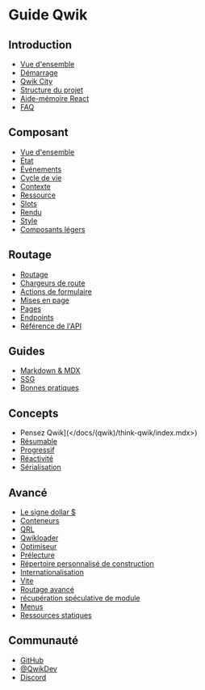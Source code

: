 # Guide Qwik

## Introduction

- [Vue d'ensemble](</docs/(qwik)/overview/index.mdx>)
- [Démarrage](</docs/(qwik)/getting-started/index.mdx>)
- [Qwik City](</docs/(qwikcity)/qwikcity/index.mdx>)
- [Structure du projet](</docs/(qwikcity)/project-structure/index.mdx>)
- [Aide-mémoire React](</docs/(qwik)/cheat/qwik-react/index.mdx>)
- [FAQ](</docs/(qwik)/faq/index.mdx>)

## Composant

- [Vue d'ensemble](</docs/(qwik)/components/overview/index.mdx>)
- [État](</docs/(qwik)/components/state/index.mdx>)
- [Événements](</docs/(qwik)/components/events/index.mdx>)
- [Cycle de vie](</docs/(qwik)/components/lifecycle/index.mdx>)
- [Contexte](</docs/(qwik)/components/context/index.mdx>)
- [Ressource](</docs/(qwik)/components/resource/index.mdx>)
- [Slots](</docs/(qwik)/components/projection/index.mdx>)
- [Rendu](</docs/(qwik)/components/rendering/index.mdx>)
- [Style](</docs/(qwik)/components/styles/index.mdx>)
- [Composants légers](</docs/(qwik)/components/lite-components/index.mdx>)

## Routage

- [Routage](</docs/(qwikcity)/routing/index.mdx>)
- [Chargeurs de route](</docs/(qwikcity)/route-loader/index.mdx>)
- [Actions de formulaire](</docs/(qwikcity)/action/index.mdx>)
- [Mises en page](</docs/(qwikcity)/layout/index.mdx>)
- [Pages](</docs/(qwikcity)/pages/index.mdx>)
- [Endpoints](</docs/(qwikcity)/endpoints/index.mdx>)
- [Référence de l'API](</docs/(qwikcity)/api/index.mdx>)

## Guides

- [Markdown & MDX](</docs/(qwikcity)/guides/mdx/index.mdx>)
- [SSG](</docs/(qwikcity)/guides/static-site-generation/index.mdx>)
- [Bonnes pratiques](</docs/(qwik)/cheat/best-practices/index.mdx>)

## Concepts

- Pensez Qwik](</docs/(qwik)/think-qwik/index.mdx>)
- [Résumable](</docs/(qwik)/concepts/resumable/index.mdx>)
- [Progressif](</docs/(qwik)/concepts/progressive/index.mdx>)
- [Réactivité](</docs/(qwik)/concepts/reactivity/index.mdx>)
- [Sérialisation](</docs/(qwik)/cheat/serialization/index.mdx>)

## Avancé

- [Le signe dollar $](</docs/(qwik)/advanced/dollar/index.mdx>)
- [Conteneurs](</docs/(qwik)/advanced/containers/index.mdx>)
- [QRL](</docs/(qwik)/advanced/qrl/index.mdx>)
- [Qwikloader](</docs/(qwik)/advanced/qwikloader/index.mdx>)
- [Optimiseur](</docs/(qwik)/advanced/optimizer/index.mdx>)
- [Prélecture](</docs/(qwik)/advanced/prefetching/index.mdx>)
- [Répertoire personnalisé de construction](</docs/(qwik)/advanced/custom-build-dir/index.mdx>)
- [Internationalisation](</docs/(qwik)/advanced/i18n/index.mdx>)
- [Vite](</docs/(qwik)/advanced/vite/index.mdx>)
- [Routage avancé](</docs/(qwikcity)/advanced/routing/index.mdx>)
- [récupération spéculative de module](</docs/(qwikcity)/advanced/speculative-module-fetching/index.mdx>)
- [Menus](</docs/(qwikcity)/advanced/menu/index.mdx>)
- [Ressources statiques](</docs/(qwikcity)/advanced/static-assets/index.mdx>)

## Communauté

- [GitHub](https://github.com/BuilderIO/qwik)
- [@QwikDev](https://twitter.com/QwikDev)
- [Discord](https://qwik.builder.io/chat)
